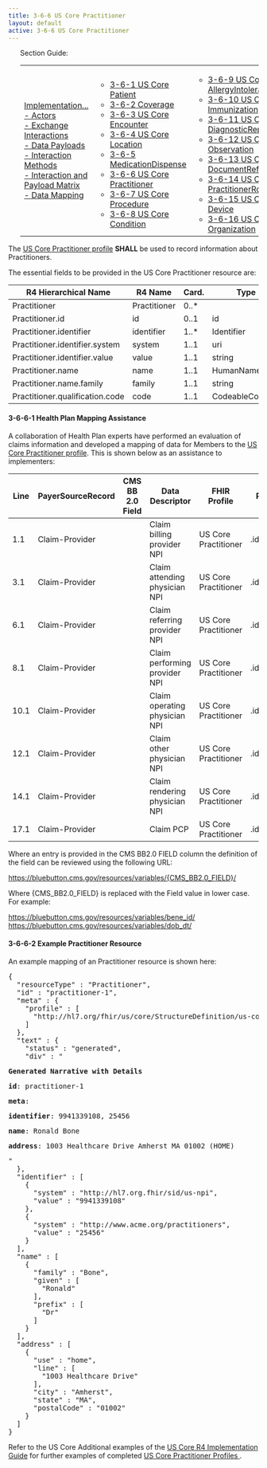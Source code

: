 ```yaml
---
title: 3-6-6 US Core Practitioner
layout: default
active: 3-6-6 US Core Practitioner
---
```


<ul id="markdown-toc">
	Section Guide:
  <table>
		<tr>
			<td>
	<li><a href="./3_PDex_Implementation_Actors,_Interactions,_Data_Payloads_and_Methods.html" id="markdown-toc-section3">Implementation...</a></li>
  <li><a href="./3-1_Actors.html" id="markdown-toc-actors">- Actors</a></li>
  <li><a href="./3-2_Exchange_Interactions.html" id="markdown-toc-interactions">- Exchange Interactions</a></li>
	<li><a href="./3-3_Data_Payloads.html" id="markdown-toc-payloads">- Data Payloads</a></li>
	<li><a href="./3-4_Interaction_Methods.html" id="markdown-toc-interactions">- Interaction Methods</a></li>
	<li><a href="./3-5_Interaction_and_Payload_Matrix.html" id="markdown-toc-matrix">- Interaction and Payload Matrix</a></li>
	<li><a href="./3-6_Data_Mapping.html" id="markdown-toc-mapping">- Data Mapping</a></li>
			</td>
			<td>
				<ul>
              <li><a href="3-6-1_US_Core_Patient.html">3-6-1 US Core Patient</a></li>
              <li><a href="3-6-2_Coverage.html">3-6-2 Coverage</a></li>
              <li><a href="3-6-3_US_Core_Encounter.html">3-6-3 US Core Encounter</a></li>
              <li><a href="3-6-4_US_Core_Location.html">3-6-4 US Core Location</a></li>
              <li><a href="3-6-5_MedicationDispense.html">3-6-5 MedicationDispense</a></li>
              <li><a href="3-6-6_US_Core_Practitioner.html">3-6-6 US Core Practitioner</a></li>
              <li><a href="3-6-7_US_Core_Procedure.html">3-6-7 US Core Procedure</a></li>
              <li><a href="3-6-8_US_Core_Condition.html">3-6-8 US Core Condition</a></li>
				</ul>
				</td>
			<td>
				<ul>
              <li><a href="3-6-9_US_Core_AllergyIntolerance.html">3-6-9 US Core AllergyIntolerance</a></li>
              <li><a href="3-6-10_US_Core_Immunization.html">3-6-10 US Core Immunization</a></li>
              <li><a href="3-6-11_US_Core_DiagnosticReport.html">3-6-11 US Core DiagnosticReport</a></li>
              <li><a href="3-6-12_US_Core_Observation.html">3-6-12 US Core Observation</a></li>
              <li><a href="3-6-13_US_Core_DocumentReference.html">3-6-13 US Core DocumentReference</a></li>
              <li><a href="3-6-14_US_Core_PractitionerRole.html">3-6-14 US Core PractitionerRole</a></li>
              <li><a href="3-6-15_US_Core_Device.html">3-6-15 US Core Device</a></li>
              <li><a href="3-6-16_US_Core_Organization.html">3-6-16 US Core Organization</a></li>
				</ul>
				</td>
			<td>
				<ul>
					    <li><a href="3-6-17_US_Core_CarePlan.html">3-6-17 US Core CarePlan</a></li>
              <li><a href="3-6-18_US_Core_CareTeam.html">3-6-18 US Core CareTeam</a></li>
              <li><a href="3-6-19_US_Core_Medication.html">3-6-19 US Core Medication</a></li>
              <li><a href="3-6-20_US_Core_MedicationRequest.html">3-6-20 US Core MedicationRequest</a></li>
              <li><a href="3-6-21_US_Core_MedicationStatement.html">3-6-21 US Core MedicationStatement</a></li>
              <li><a href="3-6-22_US_Core_Goal_Profile.html">3-6-22 US Core Goal Profile</a></li>
            </ul>
			</td>	
		</tr>
	</table>
</ul>


The  [US Core Practitioner profile](https://build.fhir.org/ig/HL7/US-Core-R4/StructureDefinition-us-core-practitioner.html)  **SHALL** be used to record information about Practitioners.

The essential fields to be provided in the US Core Practitioner resource are:

| R4 Hierarchical Name            | R4 Name      | Card. | Type            |
|---------------------------------|--------------|-------|-----------------|
| Practitioner                    | Practitioner | 0..*  |                 |
| Practitioner.id                 | id           | 0..1  | id              |
| Practitioner.identifier         | identifier   | 1..*  | Identifier      |
| Practitioner.identifier.system  | system       | 1..1  | uri             |
| Practitioner.identifier.value   | value        | 1..1  | string          |
| Practitioner.name               | name         | 1..1  | HumanName       |
| Practitioner.name.family        | family       | 1..1  | string          |
| Practitioner.qualification.code | code         | 1..1  | CodeableConcept |


#### 3-6-6-1 Health Plan Mapping Assistance

A collaboration of Health Plan experts have performed an evaluation of claims information and developed a mapping of  data for Members to the [US Core Practitioner profile](https://build.fhir.org/ig/HL7/US-Core-R4/StructureDefinition-us-core-practitioner.html). This is shown below as an assistance  to implementers:

| Line | PayerSourceRecord | CMS BB 2.0 Field | Data Descriptor               | FHIR Profile         | Profile Field     | ValueSet | Notes |
|------|-------------------|------------------|-------------------------------|----------------------|-------------------|----------|-------|
| 1.1  | Claim-Provider    |                  | Claim billing provider NPI    | US Core Practitioner | .identifier.value |          |       |
| 3.1  | Claim-Provider    |                  | Claim attending physician NPI | US Core Practitioner | .identifier.value |          |       |
| 6.1  | Claim-Provider    |                  | Claim referring provider NPI  | US Core Practitioner | .identifier.value |          |       |
| 8.1  | Claim-Provider    |                  | Claim performing provider NPI | US Core Practitioner | .identifier.value |          |       |
| 10.1 | Claim-Provider    |                  | Claim operating physician NPI | US Core Practitioner | .identifier.value |          |       |
| 12.1 | Claim-Provider    |                  | Claim other physician NPI     | US Core Practitioner | .identifier.value |          |       |
| 14.1 | Claim-Provider    |                  | Claim rendering physician NPI | US Core Practitioner | .identifier.value |          |       |
| 17.1 | Claim-Provider    |                  | Claim PCP                     | US Core Practitioner | .identifier.value |          |       |

Where an entry is provided in the CMS BB2.0 FIELD column the definition of the field can be reviewed using the following URL:

https://bluebutton.cms.gov/resources/variables/{CMS_BB2.0_FIELD}/

Where {CMS_BB2.0_FIELD} is replaced with the Field value in lower case. For example:

https://bluebutton.cms.gov/resources/variables/bene_id/
https://bluebutton.cms.gov/resources/variables/dob_dt/

#### 3-6-6-2 Example Practitioner Resource

An example mapping of an Practitioner resource is shown here:

<pre>
{
  "resourceType" : "Practitioner",
  "id" : "practitioner-1",
  "meta" : {
    "profile" : [
      "http://hl7.org/fhir/us/core/StructureDefinition/us-core-practitioner"
    ]
  },
  "text" : {
    "status" : "generated",
    "div" : "<div xmlns=\"http://www.w3.org/1999/xhtml\"><p><b>Generated Narrative with Details</b></p><p><b>id</b>: practitioner-1</p><p><b>meta</b>: </p><p><b>identifier</b>: 9941339108, 25456</p><p><b>name</b>: Ronald Bone </p><p><b>address</b>: 1003 Healthcare Drive Amherst MA 01002 (HOME)</p></div>"
  },
  "identifier" : [
    {
      "system" : "http://hl7.org.fhir/sid/us-npi",
      "value" : "9941339108"
    },
    {
      "system" : "http://www.acme.org/practitioners",
      "value" : "25456"
    }
  ],
  "name" : [
    {
      "family" : "Bone",
      "given" : [
        "Ronald"
      ],
      "prefix" : [
        "Dr"
      ]
    }
  ],
  "address" : [
    {
      "use" : "home",
      "line" : [
        "1003 Healthcare Drive"
      ],
      "city" : "Amherst",
      "state" : "MA",
      "postalCode" : "01002"
    }
  ]
}
</pre>

Refer to the US Core Additional examples of the [US Core R4 Implementation Guide](https://build.fhir.org/ig/HL7/US-Core-R4/) for further examples of completed [US Core Practitioner Profiles ](https://build.fhir.org/ig/HL7/US-Core-R4/StructureDefinition-us-core-practitioner.html).





